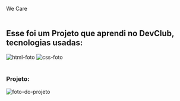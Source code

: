 We Care
<br>
<br>
<h2>Esse foi um Projeto que aprendi no DevClub, tecnologias usadas:</h2>
<img src="https://img.shields.io/badge/HTML-239120?style=for-the-badge&logo=html5&logoColor=white" alt="html-foto" />
<img src="https://img.shields.io/badge/CSS3-1572B6?style=for-the-badge&logo=css3&logoColor=white" alt="css-foto" />
<br>
<br>
<h3>Projeto:</h3>
<img src="https://github.com/GabrielSNasc/Aula-css-Projeto1-Desafio1-devclub-full-stack/blob/main/img/Projeto%20css%201.png?raw=true" alt=foto-do-projeto>
<br>

